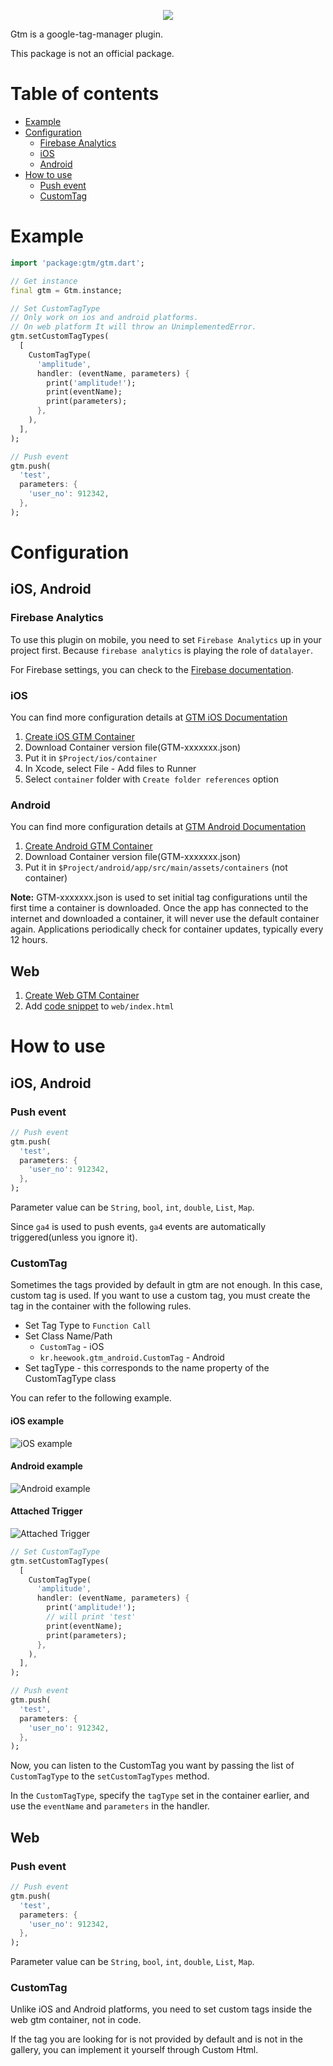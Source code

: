 <p align="center"><img src="https://github.com/Heewookji/gtm/assets/46276533/e74377a4-5df9-4ade-9e86-4be6bf6e66f4"></p>

Gtm is a google-tag-manager plugin.

This package is not an official package.

# Table of contents

- [Example](#example)
- [Configuration](#configuration)
  - [Firebase Analytics](#firebase-analytics)
  - [iOS](#ios)
  - [Android](#android)
- [How to use](#how-to-use)
  - [Push event](#push-event)
  - [CustomTag](#customtag)

# Example

```dart
import 'package:gtm/gtm.dart';

// Get instance
final gtm = Gtm.instance;

// Set CustomTagType
// Only work on ios and android platforms.
// On web platform It will throw an UnimplementedError.
gtm.setCustomTagTypes(
  [
    CustomTagType(
      'amplitude',
      handler: (eventName, parameters) {
        print('amplitude!');
        print(eventName);
        print(parameters);
      },
    ),
  ],
);

// Push event
gtm.push(
  'test',
  parameters: {
    'user_no': 912342,
  },
);
```

# Configuration

## iOS, Android

### Firebase Analytics

To use this plugin on mobile, you need to set `Firebase Analytics` up in your project first.
Because `firebase analytics` is playing the role of `datalayer`.

For Firebase settings, you can check to the [Firebase documentation](https://firebase.google.com/docs/analytics/get-started?platform=flutter).

### iOS

You can find more configuration details at [GTM iOS Documentation](https://developers.google.com/tag-platform/tag-manager/ios/v5)

1. [Create iOS GTM Container](https://tagmanager.google.com/?/home)
2. Download Container version file(GTM-xxxxxxx.json)
3. Put it in `$Project/ios/container`
4. In Xcode, select File - Add files to Runner
5. Select `container` folder with `Create folder references` option

### Android

You can find more configuration details at [GTM Android Documentation](https://developers.google.com/tag-platform/tag-manager/android/v5)

1. [Create Android GTM Container](https://tagmanager.google.com/?/home)
2. Download Container version file(GTM-xxxxxxx.json)
3. Put it in `$Project/android/app/src/main/assets/containers` (not container)

**Note:** GTM-xxxxxxx.json is used to set initial tag configurations until the first time a container is downloaded. Once the app has connected to the internet and downloaded a container, it will never use the default container again. Applications periodically check for container updates, typically every 12 hours.
</aside>

## Web

1. [Create Web GTM Container](https://tagmanager.google.com/?/home)
2. Add [code snippet](https://support.google.com/tagmanager/answer/14847097) to `web/index.html`

# How to use

## iOS, Android

### Push event

```dart
// Push event
gtm.push(
  'test',
  parameters: {
    'user_no': 912342,
  },
);
```

Parameter value can be `String`, `bool`, `int`, `double`, `List`, `Map`.

Since `ga4` is used to push events, `ga4` events are automatically triggered(unless you ignore it).

### CustomTag

Sometimes the tags provided by default in gtm are not enough. In this case, custom tag is used. If you want to use a custom tag, you must create the tag in the container with the following rules.

- Set Tag Type to `Function Call`
- Set Class Name/Path
    - `CustomTag` - iOS
    - `kr.heewook.gtm_android.CustomTag` - Android
- Set tagType - this corresponds to the name property of the CustomTagType class

You can refer to the following example.

#### iOS example
![iOS example](https://user-images.githubusercontent.com/46276533/228402694-40be41e4-3f12-4de8-94e5-87f3806be116.png)

#### Android example
![Android example](https://user-images.githubusercontent.com/46276533/228402946-53f72127-4c24-4a8f-8cfa-62be48ea63a2.png)

#### Attached Trigger
![Attached Trigger](https://user-images.githubusercontent.com/46276533/228402997-b4725512-ab6e-4bf6-aa05-4a23596568c6.png)

```dart
// Set CustomTagType
gtm.setCustomTagTypes(
  [
    CustomTagType(
      'amplitude',
      handler: (eventName, parameters) {
        print('amplitude!');
        // will print 'test'
        print(eventName);
        print(parameters);
      },
    ),
  ],
);

// Push event
gtm.push(
  'test',
  parameters: {
    'user_no': 912342,
  },
);
```

Now, you can listen to the CustomTag you want by passing the list of `CustomTagType` to the `setCustomTagTypes` method.

In the `CustomTagType`, specify the `tagType` set in the container earlier, and use the `eventName` and `parameters` in the handler.


## Web

### Push event

```dart
// Push event
gtm.push(
  'test',
  parameters: {
    'user_no': 912342,
  },
);
```

Parameter value can be `String`, `bool`, `int`, `double`, `List`, `Map`.

### CustomTag

Unlike iOS and Android platforms, you need to set custom tags inside the web gtm container, not in code.

If the tag you are looking for is not provided by default and is not in the gallery, you can implement it yourself through Custom Html.
